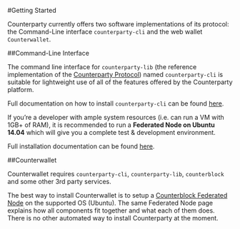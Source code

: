 #Getting Started

Counterparty currently offers two software implementations of its protocol: the Command-Line interface `counterparty-cli` and the web wallet `Counterwallet`.

##Command-Line Interface

The command line interface for `counterparty-lib` (the reference implementation of the [Counterparty Protocol](protocol_specification.md)) named `counterparty-cli` is suitable for lightweight use of all of the features offered by the Counterparty platform. 

Full documentation on how to install `counterparty-cli` can be found [here](counterparty_cli.md).

If you’re a developer with ample system resources (i.e. can run a VM with 1GB+ of RAM), it is recommended to run a **Federated Node on Ubuntu 14.04** which will give you a complete test & development environment. 

Full installation documentation can be found [here](federated_node.md).

##Counterwallet

Counterwallet requires `counterparty-cli`, `counterparty-lib`, `counterblock` and some other 3rd party services. 

The best way to install Counterwallet is to setup a [Counterblock Federated Node](federated_node.md) on the supported OS (Ubuntu). The same Federated Node page explains how all components fit together and what each of them does. There is no other automated way to install Counterparty at the moment.

